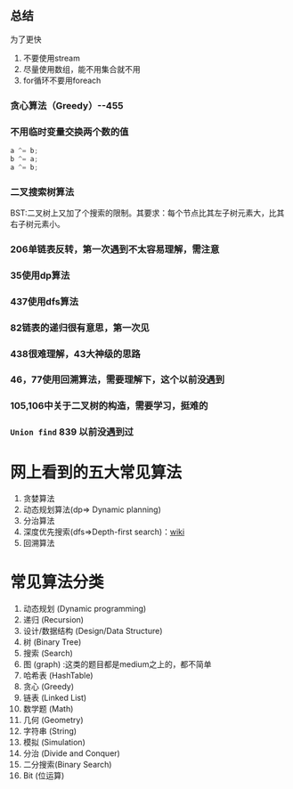 ## 总结

为了更快

1. 不要使用stream
2. 尽量使用数组，能不用集合就不用
3. for循环不要用foreach

### 贪心算法（Greedy）--455

### 不用临时变量交换两个数的值

```java
a ^= b;  
b ^= a;  
a ^= b;  
```

### 二叉搜索树算法
BST:二叉树上又加了个搜索的限制。其要求：每个节点比其左子树元素大，比其右子树元素小。

### 206单链表反转，第一次遇到不太容易理解，需注意

### 35使用dp算法

### 437使用dfs算法

### 82链表的递归很有意思，第一次见

### 438很难理解，43大神级的思路

### 46，77使用回溯算法，需要理解下，这个以前没遇到

### 105,106中关于二叉树的构造，需要学习，挺难的

### `Union find` 839 以前没遇到过

# 网上看到的五大常见算法

1. 贪婪算法
2. 动态规划算法(dp=> Dynamic planning)
3. 分治算法
4. 深度优先搜索(dfs=>Depth-first search)：[wiki](https://zh.wikipedia.org/wiki/%E6%B7%B1%E5%BA%A6%E4%BC%98%E5%85%88%E6%90%9C%E7%B4%A2)
5. 回溯算法



# 常见算法分类

1. 动态规划 (Dynamic programming)
1. 递归 (Recursion) 
1. 设计/数据结构 (Design/Data Structure)
1. 树 (Binary Tree) 
1. 搜索 (Search)
1. 图 (graph) :这类的题目都是medium之上的，都不简单
1. 哈希表 (HashTable) 
1. 贪心 (Greedy)
1. 链表 (Linked List)
1. 数学题 (Math) 
1. 几何 (Geometry)
1. 字符串 (String)
1. 模拟 (Simulation) 
1. 分治 (Divide and Conquer) 
1. 二分搜索(Binary Search)
1. Bit (位运算)